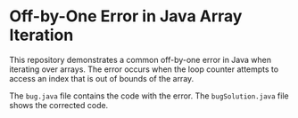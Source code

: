 # Off-by-One Error in Java Array Iteration

This repository demonstrates a common off-by-one error in Java when iterating over arrays.  The error occurs when the loop counter attempts to access an index that is out of bounds of the array.

The `bug.java` file contains the code with the error. The `bugSolution.java` file shows the corrected code.